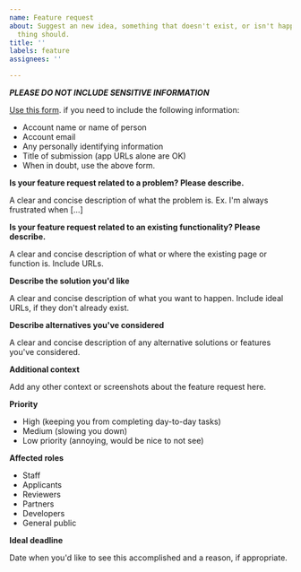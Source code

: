 ```yaml
---
name: Feature request
about: Suggest an new idea, something that doesn't exist, or isn't happening but you
  thing should.
title: ''
labels: feature
assignees: ''

---
```


_**PLEASE DO NOT INCLUDE SENSITIVE INFORMATION**_

[Use this form](https://docs.google.com/forms/d/e/1FAIpQLSdcn68IgWuk5-YyXF8ZuVK5Dxj5az6eemmLlqDsghJwEmxY6A/viewform). if you need to include the following information:
- Account name or name of person
- Account email
- Any personally identifying information
- Title of submission (app URLs alone are OK)
- When in doubt, use the above form.

**Is your feature request related to a problem? Please describe.**

A clear and concise description of what the problem is. Ex. I'm always frustrated when [...]

**Is your feature request related to an existing functionality? Please describe.**

A clear and concise description of what or where the existing page or function is. Include URLs.

**Describe the solution you'd like**

A clear and concise description of what you want to happen. Include ideal URLs, if they don't already exist.

**Describe alternatives you've considered**

A clear and concise description of any alternative solutions or features you've considered.

**Additional context**

Add any other context or screenshots about the feature request here.

**Priority**

- High (keeping you from completing day-to-day tasks)
- Medium (slowing you down)
- Low priority (annoying, would be nice to not see)

**Affected roles**

- Staff
- Applicants
- Reviewers
- Partners
- Developers
- General public

**Ideal deadline**

Date when you'd like to see this accomplished and a reason, if appropriate.
